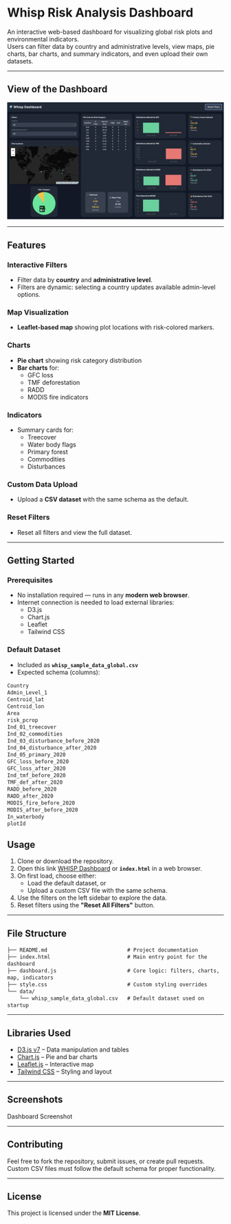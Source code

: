 # Whisp Risk Analysis Dashboard

An interactive web-based dashboard for visualizing global risk plots and environmental indicators.  
Users can filter data by country and administrative levels, view maps, pie charts, bar charts, and summary indicators, and even upload their own datasets.

---
## View of the Dashboard
![Dashboard Screenshot](.github/assets/dashboard_screenshot.png)


---
## Features

### Interactive Filters
- Filter data by **country** and **administrative level**.  
- Filters are dynamic: selecting a country updates available admin-level options.

### Map Visualization
- **Leaflet-based map** showing plot locations with risk-colored markers.

### Charts
- **Pie chart** showing risk category distribution  
- **Bar charts** for:
  - GFC loss
  - TMF deforestation
  - RADD
  - MODIS fire indicators

### Indicators
- Summary cards for:
  - Treecover  
  - Water body flags  
  - Primary forest  
  - Commodities  
  - Disturbances  

### Custom Data Upload
- Upload a **CSV dataset** with the same schema as the default.  

### Reset Filters
- Reset all filters and view the full dataset.

---

## Getting Started

### Prerequisites
- No installation required — runs in any **modern web browser**.  
- Internet connection is needed to load external libraries:
  - D3.js
  - Chart.js
  - Leaflet
  - Tailwind CSS

### Default Dataset
- Included as **`whisp_sample_data_global.csv`**  
- Expected schema (columns):

```csv
Country
Admin_Level_1
Centroid_lat
Centroid_lon
Area
risk_pcrop
Ind_01_treecover
Ind_02_commodities
Ind_03_disturbance_before_2020
Ind_04_disturbance_after_2020
Ind_05_primary_2020
GFC_loss_before_2020
GFC_loss_after_2020
Ind_tmf_before_2020
TMF_def_after_2020
RADD_before_2020
RADD_after_2020
MODIS_fire_before_2020
MODIS_after_before_2020
In_waterbody
plotId
```

## Usage

1. Clone or download the repository.  
2. Open  this link [WHISP Dashboard](nicolevasos.github.io/WHISP-Dashboard/) or **`index.html`** in a web browser.  
3. On first load, choose either:
   - Load the default dataset, or  
   - Upload a custom CSV file with the same schema.  
4. Use the filters on the left sidebar to explore the data.  
5. Reset filters using the **"Reset All Filters"** button.  

---
## File Structure

```
├── README.md                          # Project documentation
├── index.html                         # Main entry point for the dashboard
├── dashboard.js                       # Core logic: filters, charts, map, indicators
├── style.css                          # Custom styling overrides
└── data/
    └── whisp_sample_data_global.csv   # Default dataset used on startup
```
---
## Libraries Used

- [D3.js v7](https://d3js.org/) – Data manipulation and tables  
- [Chart.js](https://www.chartjs.org/) – Pie and bar charts  
- [Leaflet.js](https://leafletjs.com/) – Interactive map  
- [Tailwind CSS](https://tailwindcss.com/) – Styling and layout  

---

## Screenshots

Dashboard Screenshot

---

## Contributing

Feel free to fork the repository, submit issues, or create pull requests.  
Custom CSV files must follow the default schema for proper functionality.  

---

## License

This project is licensed under the **MIT License**.

